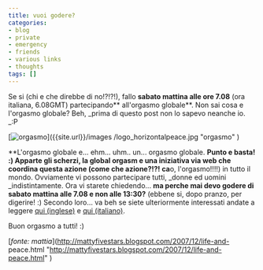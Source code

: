 ```yaml
---
title: vuoi godere?
categories:
- blog
- private
- emergency
- friends
- various links
- thoughts
tags: []
---
```

Se si (chi e che direbbe di no!?!?!), fallo **sabato mattina alle ore 7.08**
(ora italiana, 6.08GMT) partecipando** all'orgasmo globale**. Non sai cosa e
l'orgasmo globale? Beh, _prima di questo post non lo sapevo neanche io. _:P

[]({{site.url}}/images/logo_horizontalpeace.jpg "orgasmo" )

[![orgasmo]({{site.url}}/images/logo_horizontalpeace.jpg)]({{site.url}}/images
/logo_horizontalpeace.jpg "orgasmo" )

**L'orgasmo globale e... ehm... uhm.. un... orgasmo globale. **Punto e basta! :) Apparte gli scherzi, la global orgasm e una iniziativa via web che coordina questa azione (come che azione?!?! ca**o, l'orgasmo!!!!) in tutto il mondo. Ovviamente vi possono partecipare tutti, _donne ed uomini _indistintamente. Ora vi starete chiedendo... **ma perche mai devo godere di sabato mattina alle 7.08 e non alle 13:30?** (ebbene si, dopo pranzo, per digerire! :) Secondo loro... va beh se siete ulteriormente interessati andate a leggere [qui (inglese)](http://www.globalorgasm.org/ "http://www.globalorgasm.org/" ) e [qui (italiano)](http://punto-informatico.it/p.aspx?i=2146967 "http://punto-informatico.it/p.aspx?i=2146967" ).

  
Buon orgasmo a tutti! :)

[_fonte: mattia_](http://mattyfivestars.blogspot.com/2007/12/life-and-
peace.html "http://mattyfivestars.blogspot.com/2007/12/life-and-peace.html" )

